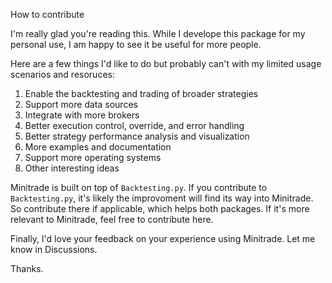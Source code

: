 How to contribute

I'm really glad you're reading this. While I develope this package for my personal use, I am happy to see it be useful for more people. 

Here are a few things I'd like to do but probably can't with my limited usage scenarios and resoruces:
1. Enable the backtesting and trading of broader strategies 
2. Support more data sources
3. Integrate with more brokers
4. Better execution control, override, and error handling
5. Better strategy performance analysis and visualization
6. More examples and documentation
7. Support more operating systems
8. Other interesting ideas

Minitrade is built on top of `Backtesting.py`. If you contribute to `Backtesting.py`, it's likely the improvoment will find its way into Minitrade. So contribute there if applicable, which helps both packages. If it's more relevant to Minitrade, feel free to contribute here.

Finally, I'd love your feedback on your experience using Minitrade. Let me know in Discussions.

Thanks.
